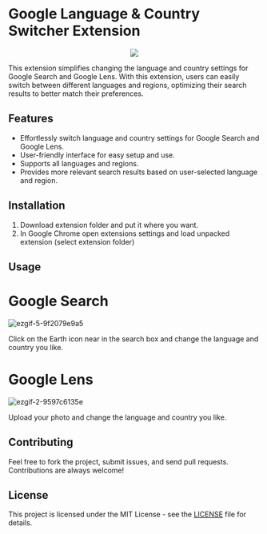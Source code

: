 # Google Language & Country Switcher Extension


<p align="center">
  <img src="https://github.com/user-attachments/assets/13fdef2d-4996-4245-be6e-72b6206bc491">
</p>

This extension simplifies changing the language and country settings for Google Search and Google Lens. With this extension, users can easily switch between different languages and regions, optimizing their search results to better match their preferences.

## Features

- Effortlessly switch language and country settings for Google Search and Google Lens.
- User-friendly interface for easy setup and use.
- Supports all languages and regions.
- Provides more relevant search results based on user-selected language and region.

## Installation

1. Download extension folder and put it where you want.
2. In Google Chrome open extensions settings and load unpacked extension (select extension folder)
## Usage
<h1>Google Search</h1>


![ezgif-5-9f2079e9a5](https://github.com/user-attachments/assets/84afba04-afe6-4583-bfa6-8de6a07b4b9b)


Click on the Earth icon near in the search box and change the language and country you like.

<h1>Google Lens</h1>


![ezgif-2-9597c6135e](https://github.com/user-attachments/assets/37203e57-c27f-4f49-b7b1-5efc65c3d2d3)




Upload your photo and change the language and country you like.


## Contributing

Feel free to fork the project, submit issues, and send pull requests. Contributions are always welcome!

## License

This project is licensed under the MIT License - see the [LICENSE](LICENSE) file for details.

